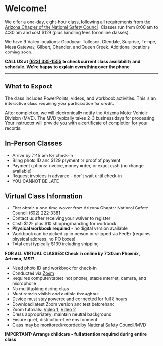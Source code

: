 # Welcome!
We offer a one-day, eight-hour class, following all requirements from the [Arizona Chapter of the National Safety Council](https://azstatetss.org/). Classes run from 8:00 am to 4:30 pm and cost $129 (plus handling fees for online classes).

We have 9 Valley locations: Goodyear, Tolleson, Glendale, Surprise, Tempe, Mesa Gateway, Gilbert, Chandler, and Queen Creek. Additional locations coming soon.

**CALL US at [(623) 335-1555](tel:6233351555) to check current class availability and schedule. We're happy to explain everything over the phone!**

<hr class="m-5" />

## What to Expect
The class includes PowerPoints, videos, and workbook activities. This is an interactive class requiring your participation for credit.

After completion, we will electronically notify the Arizona Motor Vehicle Division (MVD). The MVD typically takes 2-3 business days for processing. Your instructor will provide you with a certificate of completion for your records.

## In-Person Classes
* Arrive by 7:45 am for check-in
* Bring photo ID and $129 payment or proof of payment
* Payment options: invoice, money order, or exact cash (no change available)
* Request invoices in advance - don't wait until check-in
* YOU CANNOT BE LATE

## Virtual Class Information
* First obtain a one-time waiver from Arizona Chapter National Safety Council (602) 222-3381
* Contact us after receiving your waiver to register
* Cost: $129 plus $10 shipping/handling for workbook
* **Physical workbook required** - no digital version available
* Workbook can be picked up in person or shipped via FedEx (requires physical address, no PO boxes)
* Total cost typically $139 including shipping

**FOR ALL VIRTUAL CLASSES: Check in online by 7:30 am Phoenix, Arizona, MST!**

* Need photo ID and workbook for check-in
* Conducted via [Zoom](https://www.zoom.com/)
* Requires computer/tablet (not phone), stable internet, camera, and microphone
* No multitasking during class
* Must remain visible and audible throughout
* Device must stay powered and connected for full 8 hours
* Download latest Zoom version and test beforehand
* Zoom tutorials: [Video 1](https://www.youtube.com/watch?v=kh50kVaIdAY), [Video 2](https://www.youtube.com/watch?v=02UmBR4UK58)
* Dress appropriately; maintain neutral background
* Ensure quiet, distraction-free environment
* Class may be monitored/recorded by National Safety Council/MVD

**IMPORTANT: Arrange childcare - full attention required during entire class**
